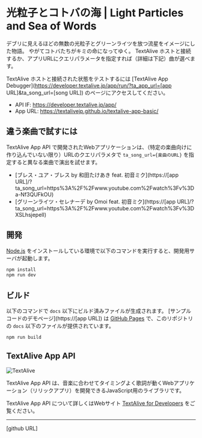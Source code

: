 # 光粒子とコトバの海 | Light Particles and Sea of Words

デブリに見えるほどの無数の光粒子とグリーンライツを放つ流星をイメージにした物語。
やがてコトバたちがキミの命になってゆく。
TextAlive ホストと接続するか、アプリURLにクエリパラメータを指定すれば（詳細は下記）曲が選べます。

TextAlive ホストと接続された状態をテストするには [TextAlive App Debugger](https://developer.textalive.jp/app/run/?ta_app_url=[app URL]&ta_song_url=[song URL]) のページにアクセスしてください。

- API IF: https://developer.textalive.jp/app/
- App URL: https://textalivejp.github.io/textalive-app-basic/

## 違う楽曲で試すには

TextAlive App API で開発されたWebアプリケーションは、（特定の楽曲向けに作り込んでいない限り）URLのクエリパラメタで `ta_song_url={楽曲のURL}` を指定すると異なる楽曲で演出を試せます。

- [ブレス・ユア・ブレス by 和田たけあき feat. 初音ミク](https://[app URL]/?ta_song_url=https%3A%2F%2Fwww.youtube.com%2Fwatch%3Fv%3Da-Nf3QUFkOU)
- [グリーンライツ・セレナーデ by Omoi feat. 初音ミク](https://[app URL]/?ta_song_url=https%3A%2F%2Fwww.youtube.com%2Fwatch%3Fv%3DXSLhsjepelI)

## 開発

[Node.js](https://nodejs.org/) をインストールしている環境で以下のコマンドを実行すると、開発用サーバが起動します。

```sh
npm install
npm run dev
```

## ビルド

以下のコマンドで `docs` 以下にビルド済みファイルが生成されます。 [サンプルコードのデモページ](https://[app URL]) は [GitHub Pages](https://pages.github.com/) で、このリポジトリの `docs` 以下のファイルが提供されています。

```sh
npm run build
```

## TextAlive App API

![TextAlive](https://i.gyazo.com/thumb/1000/5301e6f642d255c5cfff98e049b6d1f3-png.png)

TextAlive App API は、音楽に合わせてタイミングよく歌詞が動くWebアプリケーション（リリックアプリ）を開発できるJavaScript用のライブラリです。

TextAlive App API について詳しくはWebサイト [TextAlive for Developers](https://developer.textalive.jp/) をご覧ください。

---
[github URL]
